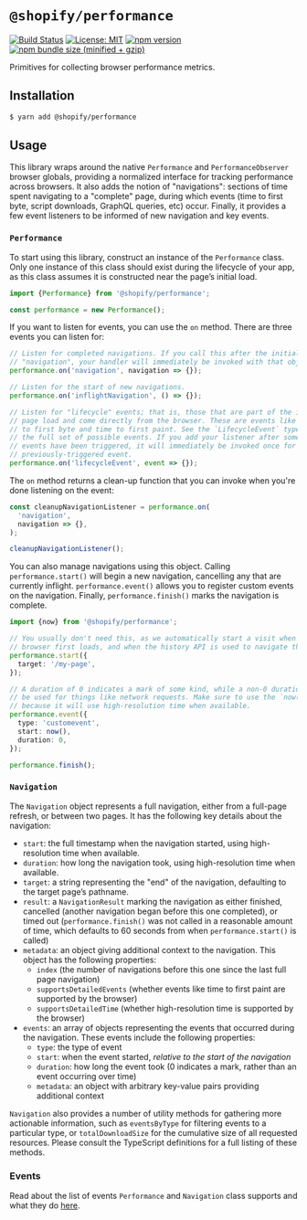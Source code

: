# `@shopify/performance`

[![Build Status](https://travis-ci.org/Shopify/quilt.svg?branch=master)](https://travis-ci.org/Shopify/quilt)
[![License: MIT](https://img.shields.io/badge/License-MIT-green.svg)](LICENSE.md) [![npm version](https://badge.fury.io/js/%40shopify%2Fperformance.svg)](https://badge.fury.io/js/%40shopify%2Fperformance.svg) [![npm bundle size (minified + gzip)](https://img.shields.io/bundlephobia/minzip/@shopify/performance.svg)](https://img.shields.io/bundlephobia/minzip/@shopify/performance.svg)

Primitives for collecting browser performance metrics.

## Installation

```bash
$ yarn add @shopify/performance
```

## Usage

This library wraps around the native `Performance` and `PerformanceObserver` browser globals, providing a normalized interface for tracking performance across browsers. It also adds the notion of "navigations": sections of time spent navigating to a "complete" page, during which events (time to first byte, script downloads, GraphQL queries, etc) occur. Finally, it provides a few event listeners to be informed of new navigation and key events.

### `Performance`

To start using this library, construct an instance of the `Performance` class. Only one instance of this class should exist during the lifecycle of your app, as this class assumes it is constructed near the page’s initial load.

```ts
import {Performance} from '@shopify/performance';

const performance = new Performance();
```

If you want to listen for events, you can use the `on` method. There are three events you can listen for:

```ts
// Listen for completed navigations. If you call this after the initial load
// "navigation", your handler will immediately be invoked with that object.
performance.on('navigation', navigation => {});

// Listen for the start of new navigations.
performance.on('inflightNavigation', () => {});

// Listen for "lifecycle" events; that is, those that are part of the initial
// page load and come directly from the browser. These are events like time
// to first byte and time to first paint. See the `LifecycleEvent` type for
// the full set of possible events. If you add your listener after some of these
// events have been triggered, it will immediately be invoked once for each
// previously-triggered event.
performance.on('lifecycleEvent', event => {});
```

The `on` method returns a clean-up function that you can invoke when you're done listening on the event:

```ts
const cleanupNavigationListener = performance.on(
  'navigation',
  navigation => {},
);

cleanupNavigationListener();
```

You can also manage navigations using this object. Calling `performance.start()` will begin a new navigation, cancelling any that are currently inflight. `performance.event()` allows you to register custom events on the navigation. Finally, `performance.finish()` marks the navigation is complete.

```ts
import {now} from '@shopify/performance';

// You usually don't need this, as we automatically start a visit when the
// browser first loads, and when the history API is used to navigate the app.
performance.start({
  target: '/my-page',
});

// A duration of 0 indicates a mark of some kind, while a non-0 duration would
// be used for things like network requests. Make sure to use the `now()` function
// because it will use high-resolution time when available.
performance.event({
  type: 'customevent',
  start: now(),
  duration: 0,
});

performance.finish();
```

### `Navigation`

The `Navigation` object represents a full navigation, either from a full-page refresh, or between two pages. It has the following key details about the navigation:

- `start`: the full timestamp when the navigation started, using high-resolution time when available.
- `duration`: how long the navigation took, using high-resolution time when available.
- `target`: a string representing the "end" of the navigation, defaulting to the target page’s pathname.
- `result`: a `NavigationResult` marking the navigation as either finished, cancelled (another navigation began before this one completed), or timed out (`performance.finish()` was not called in a reasonable amount of time, which defaults to 60 seconds from when `performance.start()` is called)
- `metadata`: an object giving additional context to the navigation. This object has the following properties:
  - `index` (the number of navigations before this one since the last full page navigation)
  - `supportsDetailedEvents` (whether events like time to first paint are supported by the browser)
  - `supportsDetailedTime` (whether high-resolution time is supported by the browser)
- `events`: an array of objects representing the events that occurred during the navigation. These events include the following properties:
  - `type`: the type of event
  - `start`: when the event started, _relative to the start of the navigation_
  - `duration`: how long the event took (0 indicates a mark, rather than an event occurring over time)
  - `metadata`: an object with arbitrary key-value pairs providing additional context

`Navigation` also provides a number of utility methods for gathering more actionable information, such as `eventsByType` for filtering events to a particular type, or `totalDownloadSize` for the cumulative size of all requested resources. Please consult the TypeScript definitions for a full listing of these methods.

### Events

Read about the list of events `Performance` and `Navigation` class supports and what they do [here](docs/events).
